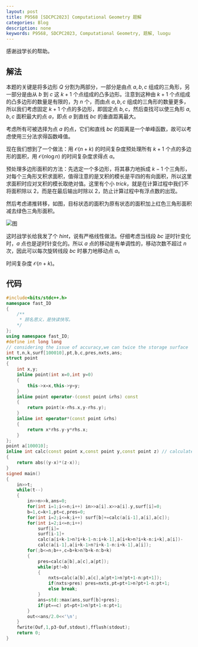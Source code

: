 ```yaml
---
layout: post
title: P9568 [SDCPC2023] Computational Geometry 题解
categories: Blog
description: none
keywords: P9568, SDCPC2023, Computational Geometry, 题解, luogu
---
```


感谢战学长的帮助。

## 解法

本题的关键是将多边形 $Q$ 分割为两部分，一部分是由点 $a,b,c$ 组成的三角形，另一部分是由从 $b$ 到 $c$ 这 $k + 1$ 个点组成的凸多边形。注意到这种由 $k + 1$ 个点组成的凸多边形的数量是有限的，为 $n$ 个，而由点 $a,b,c$ 组成的三角形的数量更多，所以我们考虑固定 $k + 1$ 个点的多边形，即固定点 $b,c$，然后查找可以使三角形 $a,b,c$ 面积最大的点 $a$，即点 $a$ 到直线 $bc$ 的垂直距离最大。

考虑所有可被选择为点 $a$ 的点，它们和直线 $bc$ 的距离是一个单峰函数，故可以考虑使用三分法求得函数峰值。

现在我们想到了一个做法：用 $\mathcal{O}(n + k)$ 的时间复杂度预处理所有 $k + 1$ 个点的多边形的面积，用 $\mathcal{O}(n \log n)$ 的时间复杂度求得点 $a$。

预处理多边形面积的方法：先选定一个多边形，将其暴力地拆成 $k-1$ 个三角形，对每个三角形叉积求面积，值得注意的是叉积的模长是平四的有向面积，所以这里求面积时应对叉积的模长取绝对值。这里有个小 $trick$，就是在计算过程中我们不将面积除以 $2$，而是在最后输出时除以 $2$，防止计算过程中有浮点数的出现。

然后考虑递推转移，如图，目标状态的面积为原有状态的面积加上红色三角形面积减去绿色三角形面积。

![图](https://cdn.luogu.com.cn/upload/image_hosting/p01pssuh.png)

这时战学长给我发了个 $hint$，说有严格线性做法。仔细考虑当线段 $bc$ 逆时针变化时，$a$ 点也是逆时针变化的。所以 $a$ 点的移动是有单调性的，移动次数不超过 $n$ 次，因此可以每次旋转线段 $bc$ 时暴力地移动点 $a$。

时间复杂度 $\mathcal{O}(n + k)$。

## 代码

```cpp
#include<bits/stdc++.h>
namespace fast_IO
{
    /**
     * 顾名思义，是快读快写。
    */
};
using namespace fast_IO;
#define int long long
// considering the issue of accuracy,we can twice the storage surface
int t,n,k,surf[100010],pt,b,c,pres,nxts,ans;
struct point
{
    int x,y;
    inline point(int x=0,int y=0)
    {
        this->x=x,this->y=y;
    }
    inline point operator-(const point &rhs) const
    {
        return point(x-rhs.x,y-rhs.y);
    }
    inline int operator*(const point &rhs)
    {
        return x*rhs.y-y*rhs.x;
    }
};
point a[100010];
inline int calc(const point x,const point y,const point z) // calculate the surface of the triangle we chose
{
    return abs((y-x)*(z-x));
}
signed main()
{
    in>>t;
    while(t--)
    {
        in>>n>>k,ans=0;
        for(int i=1;i<=n;i++) in>>a[i].x>>a[i].y,surf[i]=0;
        b=1,c=k+1,pt=c,pres=0;
        for(int i=2;i<=k;i++) surf[b]+=calc(a[i-1],a[i],a[c]);
        for(int i=2;i<=n;i++)
            surf[i]=
            surf[i-1]+
            calc(a[i+k-1>n?i+k-1-n:i+k-1],a[i+k>n?i+k-n:i+k],a[i])-
            calc(a[i-1],a[i+k-1>n?i+k-1-n:i+k-1],a[i]);
        for(;b<=n;b++,c=b+k>n?b+k-n:b+k)
        {
            pres=calc(a[b],a[c],a[pt]);
            while(pt!=b)
            {
                nxts=calc(a[b],a[c],a[pt+1>n?pt+1-n:pt+1]);
                if(nxts>pres) pres=nxts,pt=pt+1>n?pt+1-n:pt+1;
                else break;
            }
            ans=std::max(ans,surf[b]+pres);
            if(pt==c) pt=pt+1>n?pt+1-n:pt+1;
        }
        out<<ans/2.0<<'\n';
    }
    fwrite(Ouf,1,p3-Ouf,stdout),fflush(stdout);
    return 0;
}
```
